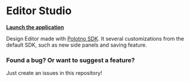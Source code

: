 # Editor Studio

**[Launch the application](https://studio.polotno.com/)**

Design Editor made with [Polotno SDK](https://polotno.com/). It several customizations from the default SDK, such as new side panels and saving feature.

### Found a bug? Or want to suggest a feature?

Just create an issues in this repository!
